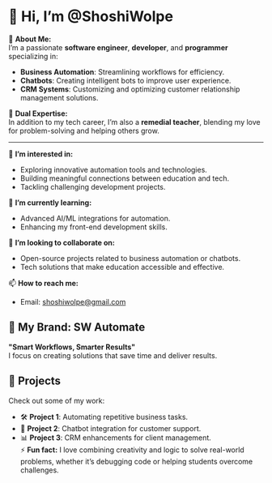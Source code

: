 # 👋 Hi, I’m @ShoshiWolpe  

🌟 **About Me:**  
I’m a passionate **software engineer**, **developer**, and **programmer** specializing in:  
- **Business Automation**: Streamlining workflows for efficiency.  
- **Chatbots**: Creating intelligent bots to improve user experience.  
- **CRM Systems**: Customizing and optimizing customer relationship management solutions.  

🚀 **Dual Expertise:**  
In addition to my tech career, I’m also a **remedial teacher**, blending my love for problem-solving and helping others grow.  

---

👀 **I’m interested in:**  
- Exploring innovative automation tools and technologies.  
- Building meaningful connections between education and tech.  
- Tackling challenging development projects.  

🌱 **I’m currently learning:**  
- Advanced AI/ML integrations for automation.  
- Enhancing my front-end development skills.  

💞️ **I’m looking to collaborate on:**  
- Open-source projects related to business automation or chatbots.  
- Tech solutions that make education accessible and effective.  

📫 **How to reach me:**  
- Email: shoshiwolpe@gmail.com

## 🌟 My Brand: SW Automate  
**"Smart Workflows, Smarter Results"**  
I focus on creating solutions that save time and deliver results.  

## 📂 Projects  
Check out some of my work:  
- 🛠️ **Project 1**: Automating repetitive business tasks.  
- 🤖 **Project 2**: Chatbot integration for customer support.  
- 📊 **Project 3**: CRM enhancements for client management.  
⚡ **Fun fact:** I love combining creativity and logic to solve real-world problems, whether it’s debugging code or helping students overcome challenges.  

<!---
ShoshiWolpe/ShoshiWolpe is a ✨ special ✨ repository because its `README.md` (this file) appears on your GitHub profile.
You can click the Preview link to take a look at your changes.
--->
